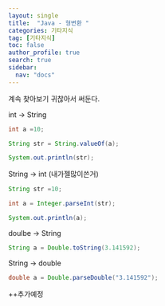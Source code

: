 ```yaml
---
layout: single
title:  "Java - 형변환 "
categories: 기타지식
tag: [기타지식]
toc: false
author_profile: true
search: true
sidebar:
  nav: "docs"
---
```


계속 찾아보기 귀찮아서 써둔다.

int -> String

```java
int a =10;

String str = String.valueOf(a);

System.out.println(str);

```

String -> int   (내가젤많이쓴거)
```java
String str =10;

int a = Integer.parseInt(str);

System.out.println(a);
```

doulbe -> String 
```java
String a = Double.toString(3.141592);
```

String -> double
```java
double a = Double.parseDouble("3.141592");
```



++추가예정
